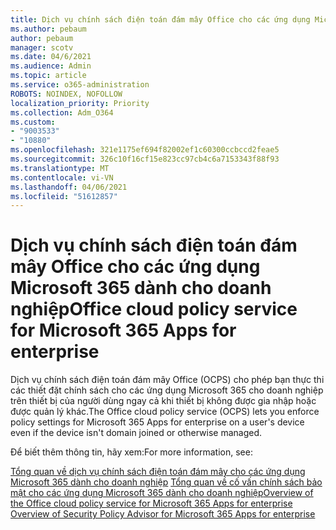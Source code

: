 ```yaml
---
title: Dịch vụ chính sách điện toán đám mây Office cho các ứng dụng Microsoft 365 dành cho doanh nghiệp
ms.author: pebaum
author: pebaum
manager: scotv
ms.date: 04/6/2021
ms.audience: Admin
ms.topic: article
ms.service: o365-administration
ROBOTS: NOINDEX, NOFOLLOW
localization_priority: Priority
ms.collection: Adm_O364
ms.custom:
- "9003533"
- "10880"
ms.openlocfilehash: 321e1175ef694f82002ef1c60300ccbccd2feae5
ms.sourcegitcommit: 326c10f16cf15e823cc97cb4c6a7153343f88f93
ms.translationtype: MT
ms.contentlocale: vi-VN
ms.lasthandoff: 04/06/2021
ms.locfileid: "51612857"
---
```

# <a name="office-cloud-policy-service-for-microsoft-365-apps-for-enterprise"></a><span data-ttu-id="80826-102">Dịch vụ chính sách điện toán đám mây Office cho các ứng dụng Microsoft 365 dành cho doanh nghiệp</span><span class="sxs-lookup"><span data-stu-id="80826-102">Office cloud policy service for Microsoft 365 Apps for enterprise</span></span>

<span data-ttu-id="80826-103">Dịch vụ chính sách điện toán đám mây Office (OCPS) cho phép bạn thực thi các thiết đặt chính sách cho các ứng dụng Microsoft 365 cho doanh nghiệp trên thiết bị của người dùng ngay cả khi thiết bị không được gia nhập hoặc được quản lý khác.</span><span class="sxs-lookup"><span data-stu-id="80826-103">The Office cloud policy service (OCPS) lets you enforce policy settings for Microsoft 365 Apps for enterprise  on a user's device even if the device isn't domain joined or otherwise managed.</span></span> 

<span data-ttu-id="80826-104">Để biết thêm thông tin, hãy xem:</span><span class="sxs-lookup"><span data-stu-id="80826-104">For more information, see:</span></span>

<span data-ttu-id="80826-105">[Tổng quan về dịch vụ chính sách điện toán đám mây cho các ứng dụng Microsoft 365 dành cho doanh nghiệp](https://docs.microsoft.com/deployoffice/overview-office-cloud-policy-service) 
 [Tổng quan về cố vấn chính sách bảo mật cho các ứng dụng Microsoft 365 dành cho doanh nghiệp](https://docs.microsoft.com/deployoffice/overview-of-security-policy-advisor)</span><span class="sxs-lookup"><span data-stu-id="80826-105">[Overview of the Office cloud policy service for Microsoft 365 Apps for enterprise](https://docs.microsoft.com/deployoffice/overview-office-cloud-policy-service)
[Overview of Security Policy Advisor for Microsoft 365 Apps for enterprise](https://docs.microsoft.com/deployoffice/overview-of-security-policy-advisor)</span></span>